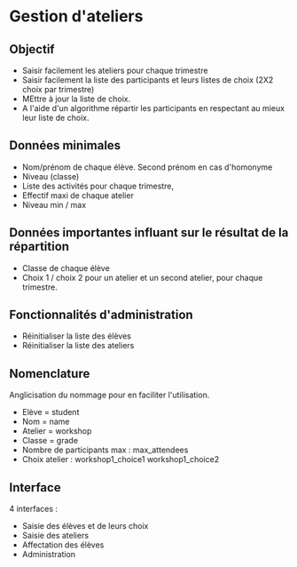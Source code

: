 # Gestion d'ateliers
## Objectif

* Saisir facilement les ateliers pour chaque trimestre
* Saisir facilement la liste des participants et leurs listes de choix (2X2 choix par trimestre)
* MEttre à jour la liste de choix.
* A l'aide d'un algorithme répartir les participants en respectant au mieux leur liste de choix.

## Données minimales

* Nom/prénom de chaque élève. Second prénom en cas d'homonyme
* Niveau (classe)
* Liste des activités pour chaque trimestre,
* Effectif maxi de chaque atelier
* Niveau min / max


## Données importantes influant sur le résultat de la répartition

* Classe de chaque élève
* Choix 1 / choix 2 pour un atelier et un second atelier, pour chaque trimestre.


## Fonctionnalités d'administration

* Réinitialiser la liste des élèves
* Réinitialiser la liste des ateliers

## Nomenclature

Anglicisation du nommage pour en faciliter l'utilisation.

* Elève = student
* Nom = name
* Atelier = workshop
* Classe = grade
* Nombre de participants max : max_attendees
* Choix atelier : workshop1_choice1 workshop1_choice2


## Interface

4 interfaces :

* Saisie des élèves et de leurs choix
* Saisie des ateliers
* Affectation des élèves
* Administration


